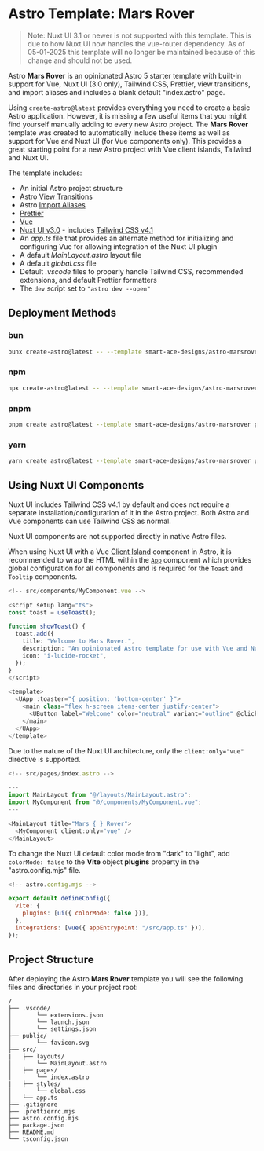 # Astro Template: Mars Rover

> Note: Nuxt UI 3.1 or newer is not supported with this template. This is due to how Nuxt UI now handles the vue-router dependency. As of 05-01-2025 this template will no longer be maintained because of this change and should not be used.

Astro **Mars Rover** is an opinionated Astro 5 starter template with built-in support for Vue, Nuxt UI (3.0 only), Tailwind CSS, Prettier, view transitions, and import aliases and includes a blank default "index.astro" page.

Using `create-astro@latest` provides everything you need to create a basic Astro application. However, it is missing a few useful items that you might find yourself manually adding to every new Astro project. The **Mars Rover** template was created to automatically include these items as well as support for Vue and Nuxt UI (for Vue components only). This provides a great starting point for a new Astro project with Vue client islands, Tailwind and Nuxt UI.

The template includes:
- An initial Astro project structure
- Astro [View Transitions](https://docs.astro.build/en/guides/view-transitions/)
- Astro [Import Aliases](https://docs.astro.build/en/guides/typescript/#import-aliases)
- [Prettier](https://prettier.io/)
- [Vue](https://vuejs.org/)
- [Nuxt UI v3.0](https://ui.nuxt.com/) - includes [Tailwind CSS v4.1](https://tailwindcss.com/)
- An _app.ts_ file that provides an alternate method for initializing and configuring Vue for allowing integration of the Nuxt UI plugin
- A default _MainLayout.astro_ layout file
- A default _global.css_ file
- Default _.vscode_ files to properly handle Tailwind CSS, recommended extensions, and default Prettier formatters
- The `dev` script set to `"astro dev --open"`

## Deployment Methods
### bun
```sh
bunx create-astro@latest -- --template smart-ace-designs/astro-marsrover project-name
```
### npm
```sh
npx create-astro@latest -- --template smart-ace-designs/astro-marsrover project-name
```
### pnpm
```sh
pnpm create astro@latest --template smart-ace-designs/astro-marsrover project-name
```
### yarn
```sh
yarn create astro@latest --template smart-ace-designs/astro-marsrover project-name
```
## Using Nuxt UI Components
Nuxt UI includes Tailwind CSS v4.1 by default and does not require a separate installation/configuration of it in the Astro project.  Both Astro and Vue components can use Tailwind CSS as normal.

Nuxt UI components are not supported directly in native Astro files.

When using Nuxt UI with a Vue [Client Island](https://docs.astro.build/en/concepts/islands/#client-islands) component in Astro, it is recommended to wrap the HTML within the [`App`](https://ui.nuxt.com/components/app) component which provides global configuration for all components and is required for the `Toast` and `Tooltip` components.

```ts
<!-- src/components/MyComponent.vue -->

<script setup lang="ts">
const toast = useToast();

function showToast() {
  toast.add({
    title: "Welcome to Mars Rover.",
    description: "An opinionated Astro template for use with Vue and Nuxt UI.",
    icon: "i-lucide-rocket",
  });
}
</script>

<template>
  <UApp :toaster="{ position: 'bottom-center' }">
    <main class="flex h-screen items-center justify-center">
      <UButton label="Welcome" color="neutral" variant="outline" @click="showToast" />
    </main>
  </UApp>
</template>
```

Due to the nature of the Nuxt UI architecture, only the `client:only="vue"` directive is supported.

```ts
<!-- src/pages/index.astro -->

---
import MainLayout from "@/layouts/MainLayout.astro";
import MyComponent from "@/components/MyComponent.vue";
---

<MainLayout title="Mars { } Rover">
  <MyComponent client:only="vue" />
</MainLayout>

```

To change the Nuxt UI default color mode from "dark" to "light", add `colorMode: false` to the __Vite__ object __plugins__ property in the "astro.config.mjs" file.

```mjs
<!-- astro.config.mjs -->

export default defineConfig({
  vite: {
    plugins: [ui({ colorMode: false })],
  },
  integrations: [vue({ appEntrypoint: "/src/app.ts" })],
});
```

## Project Structure
After deploying the Astro **Mars Rover** template you will see the following files and directories in your project root:

```text
/
├── .vscode/
│       └── extensions.json
│       └── launch.json
│       └── settings.json
├── public/
│       └── favicon.svg
├── src/
|   ├── layouts/
│       └── MainLayout.astro
│   ├── pages/
│       └── index.astro
|   ├── styles/
│       └── global.css
│   └── app.ts
├── .gitignore
├── .prettierrc.mjs
├── astro.config.mjs
├── package.json
├── README.md
└── tsconfig.json
```

